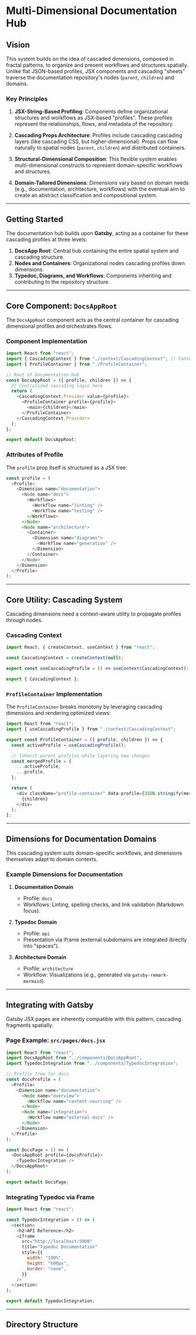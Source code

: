# **Multi-Dimensional Documentation Hub**

## **Vision**

This system builds on the idea of cascaded dimensions, composed in fractal patterns, to organize and present workflows
and structures spatially. Unlike flat JSON-based profiles, JSX components and cascading "sheets" traverse the
documentation repository's nodes (`parent`, `children`) and domains.

### **Key Principles**

1. **JSX-String-Based Profiling**:
   Components define organizational structures and workflows as JSX-based "profiles". These profiles represent the
   relationships, flows, and metadata of the repository.

2. **Cascading Props Architecture**:
   Profiles include cascading cascading layers (like cascading CSS, but higher-dimensional). Props can flow naturally to
   spatial nodes (`parent`, `children`) and distributed containers.

3. **Structural-Dimensional Composition**:
   This flexible system enables multi-dimensional constructs to represent domain-specific workflows and structures.

4. **Domain-Tailored Dimensions**:
   Dimensions vary based on domain needs (e.g., documentation, architecture, workflows) with the eventual aim to create
   an abstract classification and compositional system.

---

## **Getting Started**

The documentation hub builds upon **Gatsby**, acting as a container for these cascading profiles at three levels:

1. **DocsApp Root**: Central hub containing the entire spatial system and cascading structure.
2. **Nodes and Containers**: Organizational nodes cascading profiles down dimensions.
3. **Typedoc, Diagrams, and Workflows**: Components inheriting and contributing to the repository structure.

---

## **Core Component: `DocsAppRoot`**

The `DocsAppRoot` component acts as the central container for cascading dimensional profiles and orchestrates flows.

### **Component Implementation**

```javascript
import React from "react";
import { CascadingContext } from "./context/CascadingContext"; // Context for cascading dimensions
import { ProfileContainer } from "./ProfileContainer";

// Root of Documentation Hub
const DocsAppRoot = ({ profile, children }) => {
  // Centralized cascading logic here
  return (
    <CascadingContext.Provider value={profile}>
      <ProfileContainer profile={profile}>
        <main>{children}</main>
      </ProfileContainer>
    </CascadingContext.Provider>
  );
};

export default DocsAppRoot;
```

### **Attributes of Profile**

The `profile` prop itself is structured as a JSX tree:

```javascript
const profile = (
  <Profile>
    <Dimension name="documentation">
      <Node name="docs">
        <Workflows>
          <Workflow name="linting" />
          <Workflow name="testing" />
        </Workflows>
      </Node>
      <Node name="architecture">
        <Container>
          <Dimension name="diagrams">
            <Workflow name="generation" />
          </Dimension>
        </Container>
      </Node>
    </Dimension>
  </Profile>
);
```

---

## **Core Utility: Cascading System**

Cascading dimensions need a context-aware utility to propagate profiles through nodes.

### **Cascading Context**

```javascript
import React, { createContext, useContext } from "react";

const CascadingContext = createContext(null);

export const useCascadingProfile = () => useContext(CascadingContext);

export { CascadingContext };
```

### **`ProfileContainer` Implementation**

The `ProfileContainer` breaks monotony by leveraging cascading dimensions and rendering optimized views:

```javascript
import React from "react";
import { useCascadingProfile } from "./context/CascadingContext";

export const ProfileContainer = ({ profile, children }) => {
  const activeProfile = useCascadingProfile();

  // Inherit parent profiles while layering new changes
  const mergedProfile = {
    ...activeProfile,
    ...profile,
  };

  return (
    <div className="profile-container" data-profile={JSON.stringify(mergedProfile)}>
      {children}
    </div>
  );
};
```

---

## **Dimensions for Documentation Domains**

This cascading system suits domain-specific workflows, and dimensions themselves adapt to domain contexts.

### Example Dimensions for Documentation

1. **Documentation Domain**
    - Profile: `docs`
    - Workflows: Linting, spelling checks, and link validation (Markdown focus).

2. **Typedoc Domain**
    - Profile: `api`
    - Presentation via iframe (external subdomains are integrated directly into "spaces").

3. **Architecture Domain**
    - Profile: `architecture`
    - Workflow: Visualizations (e.g., generated via `gatsby-remark-mermaid`).

---

## **Integrating with Gatsby**

Gatsby JSX pages are inherently compatible with this pattern, cascading fragments spatially.

### **Page Example: `src/pages/docs.jsx`**

```javascript
import React from "react";
import DocsAppRoot from "../components/DocsAppRoot";
import TypedocIntegration from "../components/TypedocIntegration";

// Profile tree for docs
const docsProfile = (
  <Profile>
    <Dimension name="documentation">
      <Node name="overview">
        <Workflow name="content-sourcing" />
      </Node>
      <Node name="integration">
        <Workflow name="external-docs" />
      </Node>
    </Dimension>
  </Profile>
);

const DocsPage = () => (
  <DocsAppRoot profile={docsProfile}>
    <TypedocIntegration />
  </DocsAppRoot>
);

export default DocsPage;
```

### **Integrating Typedoc via Frame**

```javascript
import React from "react";

const TypedocIntegration = () => (
  <section>
    <h2>API Reference</h2>
    <iframe
      src="http://localhost:5000"
      title="Typedoc Documentation"
      style={{
        width: "100%",
        height: "600px",
        border: "none",
      }}
    />
  </section>
);

export default TypedocIntegration;
```

---

## **Directory Structure**